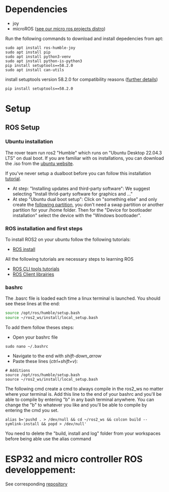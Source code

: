 # Dependencies
* joy
* microROS ([see our micro ros projects distro](https://github.com/robotique-udes/rover_micro/)) 

Run the following commands to download and install depedencies from apt:

```
sudo apt install ros-humble-joy
sudo apt install pip
sudo apt install python3-venv
sudo apt install python-is-python3
pip install setuptools==58.2.0
sudo apt install can-utils
```

install setuptools version 58.2.0 for compatibility reasons ([further details](https://answers.ros.org/question/396439/setuptoolsdeprecationwarning-setuppy-install-is-deprecated-use-build-and-pip-and-other-standards-based-tools/))

```
pip install setuptools==58.2.0
```

# Setup
## ROS Setup
### Ubuntu installation 
The rover team run ros2 "Humble" which runs on "Ubuntu Desktop 22.04.3 LTS" on dual boot. If you are familiar with os installations, you can download the .iso from the [ubuntu website](https://ubuntu.com/download/desktop). 

If you've never setup a dualboot before you can follow this installation [tutorial](https://medium.com/linuxforeveryone/how-to-install-ubuntu-20-04-and-dual-boot-alongside-windows-10-323a85271a73).
- At step: "Installing updates and third-party software": 
We suggest selecting "Install thrid-party software for graphics and ..."
- At step "Ubuntu dual boot setup": Click on "something else" and only create the [following partition](https://miro.medium.com/v2/resize:fit:720/format:webp/1*NHz494_x-btfTl4tnm0Muw.png), you don't need a swap partition or another partition for your /home folder. Then for the "Device for bootloader installation" select the device with the "Windows bootloader".

### ROS installation and first steps
To install ROS2 on your ubuntu follow the following tutorials:
- [ROS install](https://docs.ros.org/en/humble/Installation/Ubuntu-Install-Debians.html)

All the following tutorials are necessary steps to learning ROS
- [ROS CLI tools tutorials](https://docs.ros.org/en/humble/Tutorials/Beginner-CLI-Tools.html)
- [ROS Client librairies](https://docs.ros.org/en/humble/Tutorials/Beginner-Client-Libraries.html)

### bashrc
The .basrc file is loaded each time a linux terminal is launched. You should see these lines at the end:
```bash
source /opt/ros/humble/setup.bash
source ~/ros2_ws/install/local_setup.bash
```
To add them follow theses steps:
- Open your bashrc file
```
sudo nano ~/.bashrc
```
- Navigate to the end with *shift-down_arrow*
- Paste these lines (*ctrl+shift+v*):
```
# Additions
source /opt/ros/humble/setup.bash
source ~/ros2_ws/install/local_setup.bash
```

The following cmd create a cmd to always compile in the ros2_ws no matter where your terminal is. Add this line to the end of your bashrc and you'll be able to compile by entering "b" in any bash terminal anywhere.
You can change the "b" to whatever you like and you'll be able to compile by entering the cmd you set.
```
alias b='pushd . > /dev/null && cd ~/ros2_ws && colcon build --symlink-install && popd > /dev/null'
```
You need to delete the "build, install and log" folder from your workspaces before being able use the alias command


# ESP32 and micro controller ROS developpement:
See corresponding [repository](https://github.com/robotique-udes/rover_micro)
